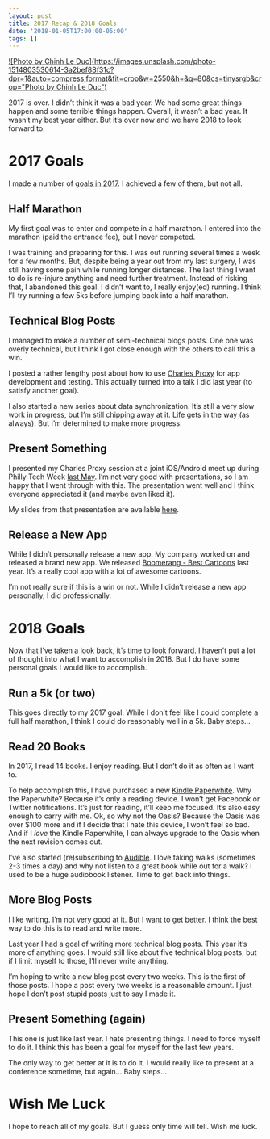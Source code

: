 ```yaml
---
layout: post
title: 2017 Recap & 2018 Goals
date: '2018-01-05T17:00:00-05:00'
tags: []
---
```


[![Photo by Chinh Le Duc](https://images.unsplash.com/photo-1514803530614-3a2bef88f31c?dpr=1&auto=compress,format&fit=crop&w=2550&h=&q=80&cs=tinysrgb&crop="Photo by Chinh Le Duc")](https://unsplash.com/photos/S9XD0IZ6iZA)

2017 is over. I didn’t think it was a bad year. We had some great things happen and some terrible things happen. Overall, it wasn’t a bad year. It wasn’t my best year either. But it’s over now and we have 2018 to look forward to. 

# 2017 Goals
I made a number of [goals in 2017](https://ryan.grier.co/2017/01/05/some-2017-goals/). I achieved a few of them, but not all. 

## Half Marathon
My first goal was to enter and compete in a half marathon. I entered into the marathon (paid the entrance fee), but I never competed. 

I was training and preparing for this. I was out running several times a week for a few months. But, despite being a year out from my last surgery, I was still having some pain while running longer distances. The last thing I want to do is re-injure anything and need further treatment. Instead of risking that, I abandoned this goal. I didn’t want to, I really enjoy(ed) running. I think I’ll try running a few 5ks before jumping back into a half marathon.

## Technical Blog Posts
I managed to make a number of semi-technical blogs posts. One one was overly technical, but I think I got close enough with the others to call this a win. 

I posted a rather lengthy post about how to use [Charles Proxy](https://ryan.grier.co/2017/03/17/charles-proxy-primer/) for app development and testing. This actually turned into a talk I did last year (to satisfy another goal). 

I also started a new series about data synchronization. It’s still a very slow work in progress, but I’m still chipping away at it. Life gets in the way (as always). But I’m determined to make more progress. 

## Present Something 
I presented my Charles Proxy session at a joint iOS/Android meet up during Philly Tech Week [last May](https://www.meetup.com/PhillyCocoaHeads/events/239118981/). I’m not very good with presentations, so I am happy that I went through with this. The presentation went well and I think everyone appreciated it (and maybe even liked it). 

My slides from that presentation are available [here](https://docs.google.com/presentation/d/1imbi2ExSoCjdBG3_YBQySF2fXzeTyU3S6LVE9p_dhxI/edit?usp=sharing).

## Release a New App
While I didn’t personally release a new app. My company worked on and released a brand new app. We released [Boomerang - Best Cartoons](https://itunes.apple.com/us/app/boomerang-best-cartoons/id1199519834?mt=8) last year. It’s a really cool app with a lot of awesome cartoons. 

I’m not really sure if this is a win or not. While I didn’t release a new app personally, I did professionally. 

# 2018 Goals
Now that I’ve taken a look back, it’s time to look forward. I haven’t put a lot of thought into what I want to accomplish in 2018. But I do have some personal goals I would like to accomplish. 

## Run a 5k (or two)
This goes directly to my 2017 goal. While I don’t feel like I could complete a full half marathon, I think I could do reasonably well in a 5k. Baby steps…

## Read 20 Books
In 2017, I read 14 books. I enjoy reading. But I don’t do it as often as I want to. 

To help accomplish this, I have purchased a new [Kindle Paperwhite](https://www.amazon.com/dp/B00OQVZDJM/ref=cm_sw_r_tw_dp_U_x_8p-tAbFEVJGMG). Why the Paperwhite? Because it’s only a reading device. I won’t get Facebook or Twitter notifications. It’s just for reading, it’ll keep me focused. It’s also easy enough to carry with me. Ok, so why not the Oasis? Because the Oasis was over $100 more and if I decide that I hate this device, I won’t feel so bad. And if I _love_ the Kindle Paperwhite, I can always upgrade to the Oasis when the next revision comes out. 

I’ve also started (re)subscribing to [Audible](https://www.audible.com). I love taking walks (sometimes 2-3 times a day) and why not listen to a great book while out for a walk? I used to be a huge audiobook listener. Time to get back into things. 

## More Blog Posts
I like writing. I’m not very good at it. But I want to get better. I think the best way to do this is to read and write more. 

Last year I had a goal of writing more technical blog posts. This year it’s more of anything goes. I would still like about five technical blog posts, but if I limit myself to those, I’ll never write anything. 

I’m hoping to write a new blog post every two weeks. This is the first of those posts. I hope a post every two weeks is a reasonable amount. I just hope I don’t post stupid posts just to say I made it. 

## Present Something (again)
This one is just like last year. I hate presenting things. I need to force myself to do it. I think this has been a goal for myself for the last few years. 

The only way to get better at it is to do it. I would really like to present at a conference sometime, but again… Baby steps…

# Wish Me Luck
I hope to reach all of my goals. But I guess only time will tell. Wish me luck.